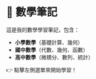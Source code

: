 # 📘 數學筆記

這是我的數學學習筆記，包含：

- **小學數學**（基礎計算、幾何）
- **國中數學**（代數、幾何、函數）
- **高中數學**（微積分、數列、統計）

👉 點擊左側選單來開始學習！
